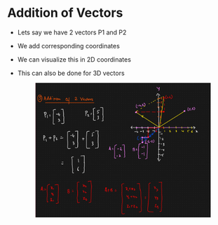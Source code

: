 # Addition of Vectors

* Lets say we have 2 vectors P1 and P2
* We add corresponding coordinates
* We can visualize this in 2D coordinates
*   This can also be done for 3D vectors

    <figure><img src="../../.gitbook/assets/image (4) (1) (1) (1) (1).png" alt=""><figcaption></figcaption></figure>
